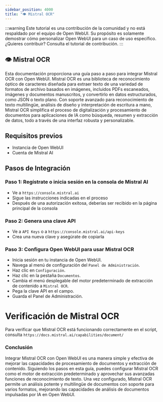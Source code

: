 ```yaml
---
sidebar_position: 4000
title: "👁️ Mistral OCR"
---
```


:::warning
Este tutorial es una contribución de la comunidad y no está respaldado por el equipo de Open WebUI. Su propósito es solamente demostrar cómo personalizar Open WebUI para un caso de uso específico. ¿Quieres contribuir? Consulta el tutorial de contribución.
:::

## 👁️ Mistral OCR

Esta documentación proporciona una guía paso a paso para integrar Mistral OCR con Open WebUI. Mistral OCR es una biblioteca de reconocimiento óptico de caracteres diseñada para extraer texto de una variedad de formatos de archivo basados en imágenes, incluidos PDFs escaneados, imágenes y documentos manuscritos, y convertirlo en datos estructurados, como JSON o texto plano. Con soporte avanzado para reconocimiento de texto multilingüe, análisis de diseño y interpretación de escritura a mano, Mistral OCR simplifica el proceso de digitalización y procesamiento de documentos para aplicaciones de IA como búsqueda, resumen y extracción de datos, todo a través de una interfaz robusta y personalizable.

Requisitos previos
-------------------

* Instancia de Open WebUI
* Cuenta de Mistral AI

Pasos de Integración
---------------------

### Paso 1: Regístrate o inicia sesión en la consola de Mistral AI

* Ve a `https://console.mistral.ai`
* Sigue las instrucciones indicadas en el proceso
* Después de una autorización exitosa, deberías ser recibido en la página principal de la consola

### Paso 2: Genera una clave API

* Ve a `API Keys` o a `https://console.mistral.ai/api-keys`
* Crea una nueva clave y asegúrate de copiarla

### Paso 3: Configura Open WebUI para usar Mistral OCR

* Inicia sesión en tu instancia de Open WebUI.
* Navega al menú de configuración del `Panel de Administración`.
* Haz clic en `Configuración`.
* Haz clic en la pestaña `Documentos`.
* Cambia el menú desplegable del motor predeterminado de extracción de contenido a `Mistral OCR`.
* Pega la clave API en el campo.
* Guarda el Panel de Administración.

Verificación de Mistral OCR
=====================================

Para verificar que Mistral OCR está funcionando correctamente en el script, consulta `https://docs.mistral.ai/capabilities/document/`


### Conclusión

Integrar Mistral OCR con Open WebUI es una manera simple y efectiva de mejorar las capacidades de procesamiento de documentos y extracción de contenido. Siguiendo los pasos en esta guía, puedes configurar Mistral OCR como el motor de extracción predeterminado y aprovechar sus avanzadas funciones de reconocimiento de texto. Una vez configurado, Mistral OCR permite un análisis potente y multilingüe de documentos con soporte para varios formatos, mejorando las capacidades de análisis de documentos impulsadas por IA en Open WebUI.
